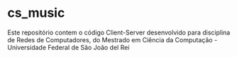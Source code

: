# cs_music
Este repositório contem o código Client-Server desenvolvido para disciplina de Redes de Computadores, do Mestrado em Ciência da Computação - Universidade Federal de São João del Rei 
